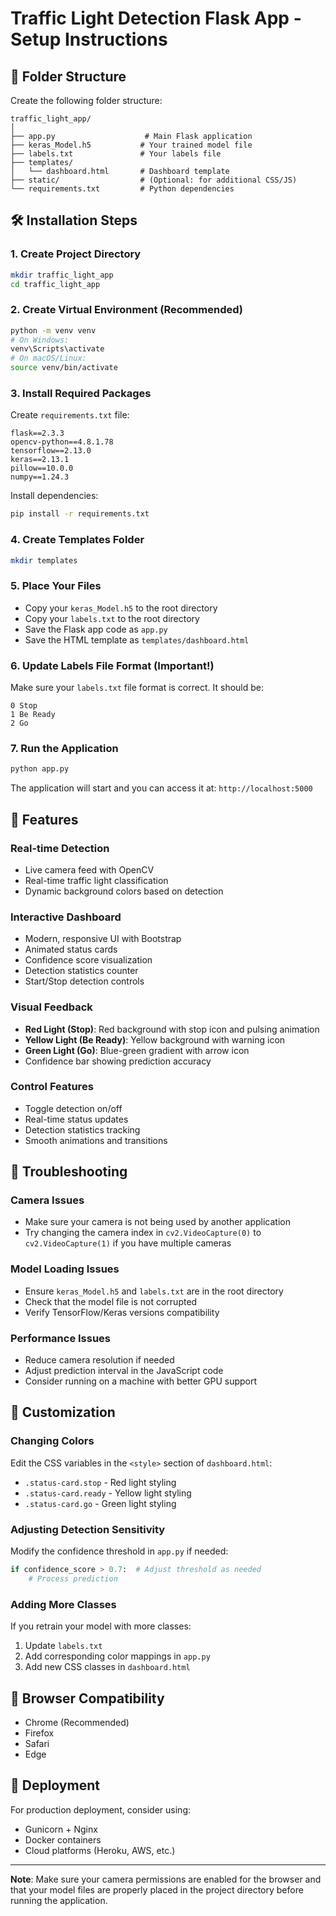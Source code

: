 # Traffic Light Detection Flask App - Setup Instructions

## 📁 Folder Structure
Create the following folder structure:

```
traffic_light_app/
│
├── app.py                    # Main Flask application
├── keras_Model.h5           # Your trained model file
├── labels.txt               # Your labels file
├── templates/
│   └── dashboard.html       # Dashboard template
├── static/                  # (Optional: for additional CSS/JS)
└── requirements.txt         # Python dependencies
```

## 🛠️ Installation Steps

### 1. Create Project Directory
```bash
mkdir traffic_light_app
cd traffic_light_app
```

### 2. Create Virtual Environment (Recommended)
```bash
python -m venv venv
# On Windows:
venv\Scripts\activate
# On macOS/Linux:
source venv/bin/activate
```

### 3. Install Required Packages
Create `requirements.txt` file:
```
flask==2.3.3
opencv-python==4.8.1.78
tensorflow==2.13.0
keras==2.13.1
pillow==10.0.0
numpy==1.24.3
```

Install dependencies:
```bash
pip install -r requirements.txt
```

### 4. Create Templates Folder
```bash
mkdir templates
```

### 5. Place Your Files
- Copy your `keras_Model.h5` to the root directory
- Copy your `labels.txt` to the root directory
- Save the Flask app code as `app.py`
- Save the HTML template as `templates/dashboard.html`

### 6. Update Labels File Format (Important!)
Make sure your `labels.txt` file format is correct. It should be:
```
0 Stop
1 Be Ready
2 Go
```

### 7. Run the Application
```bash
python app.py
```

The application will start and you can access it at: `http://localhost:5000`

## 🎯 Features

### Real-time Detection
- Live camera feed with OpenCV
- Real-time traffic light classification
- Dynamic background colors based on detection

### Interactive Dashboard
- Modern, responsive UI with Bootstrap
- Animated status cards
- Confidence score visualization
- Detection statistics counter
- Start/Stop detection controls

### Visual Feedback
- **Red Light (Stop)**: Red background with stop icon and pulsing animation
- **Yellow Light (Be Ready)**: Yellow background with warning icon
- **Green Light (Go)**: Blue-green gradient with arrow icon
- Confidence bar showing prediction accuracy

### Control Features
- Toggle detection on/off
- Real-time status updates
- Detection statistics tracking
- Smooth animations and transitions

## 🔧 Troubleshooting

### Camera Issues
- Make sure your camera is not being used by another application
- Try changing the camera index in `cv2.VideoCapture(0)` to `cv2.VideoCapture(1)` if you have multiple cameras

### Model Loading Issues
- Ensure `keras_Model.h5` and `labels.txt` are in the root directory
- Check that the model file is not corrupted
- Verify TensorFlow/Keras versions compatibility

### Performance Issues
- Reduce camera resolution if needed
- Adjust prediction interval in the JavaScript code
- Consider running on a machine with better GPU support

## 🎨 Customization

### Changing Colors
Edit the CSS variables in the `<style>` section of `dashboard.html`:
- `.status-card.stop` - Red light styling
- `.status-card.ready` - Yellow light styling  
- `.status-card.go` - Green light styling

### Adjusting Detection Sensitivity
Modify the confidence threshold in `app.py` if needed:
```python
if confidence_score > 0.7:  # Adjust threshold as needed
    # Process prediction
```

### Adding More Classes
If you retrain your model with more classes:
1. Update `labels.txt`
2. Add corresponding color mappings in `app.py`
3. Add new CSS classes in `dashboard.html`

## 📱 Browser Compatibility
- Chrome (Recommended)
- Firefox
- Safari
- Edge

## 🚀 Deployment
For production deployment, consider using:
- Gunicorn + Nginx
- Docker containers
- Cloud platforms (Heroku, AWS, etc.)

---

**Note**: Make sure your camera permissions are enabled for the browser and that your model files are properly placed in the project directory before running the application.